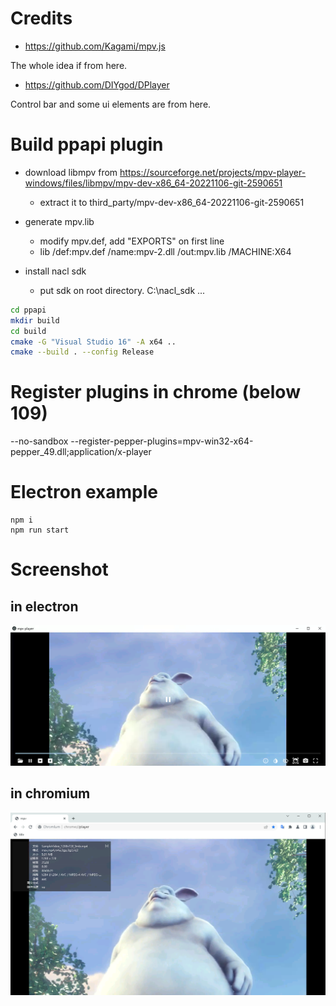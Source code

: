 
# Credits
- https://github.com/Kagami/mpv.js

The whole idea if from here.


- https://github.com/DIYgod/DPlayer

Control bar and some ui elements are from here.

# Build ppapi plugin

- download libmpv from https://sourceforge.net/projects/mpv-player-windows/files/libmpv/mpv-dev-x86_64-20221106-git-2590651

  - extract it to third_party/mpv-dev-x86_64-20221106-git-2590651

- generate mpv.lib
  - modify mpv.def, add "EXPORTS" on first line
  - lib /def:mpv.def /name:mpv-2.dll /out:mpv.lib /MACHINE:X64

- install nacl sdk
  - put sdk on root directory. C:\nacl_sdk ...


```sh
cd ppapi
mkdir build
cd build
cmake -G "Visual Studio 16" -A x64 ..
cmake --build . --config Release
```

# Register plugins in chrome (below 109)

--no-sandbox --register-pepper-plugins=mpv-win32-x64-pepper_49.dll;application/x-player

# Electron example
```
npm i
npm run start
```

# Screenshot

## in electron
![electron](electron.png)


## in chromium
![chromium](player.png)
